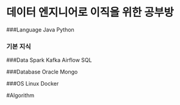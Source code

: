 # 데이터 엔지니어로 이직을 위한 공부방

###Language
Java
Python

### 기본 지식
###Data
Spark
Kafka
Airflow
SQL

###Database
Oracle
Mongo

###OS
Linux
Docker

#Algorithm



